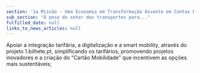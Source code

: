 ```yaml
---
section: '1a Missão - Uma Economia em Transformação Assente em Contas Equilibradas'
sub_section: "O peso do setor dos transportes para..."
fulfilled_date: null
links_to_news_articles: null
---
```


Apoiar a integração tarifária, a digitalização e a smart mobility, através do projeto 1.bilhete.pt, simplificando os tarifários, promovendo projetos inovadores e a criação do “Cartão Mobilidade” que incentivem as opções mais sustentáveis;